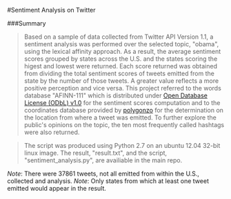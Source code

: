#Sentiment Analysis on Twitter

###Summary
> Based on a sample of data collected from Twitter API Version 1.1, a sentiment analysis was performed over the selected topic, "obama", using the lexical affinity approach. As a result, the average sentiment scores grouped by states across the U.S. and the states scoring the higest and lowest were returned. Each score returned was obtained from dividing the total sentiment scores of tweets emitted from the state by the number of those tweets. A greater value reflects a more positive perception and vice versa. This project referred to the words database "AFINN-111" which is distributed under [Open Database License (ODbL) v1.0](http://www.opendatacommons.org/licenses/odbl/1.0/) for the sentiment scores computation and to the coordinates database provided by [polygonzo](https://code.google.com/p/polygonzo/source/browse/shapes/json/us-states.json) for the determination on the location from where a tweet was emitted. To further explore the public's opinions on the topic, the ten most frequently called hashtags were also returned.

>The script was produced using Python 2.7 on an ubuntu 12.04 32-bit linux image. The result, "result.txt", and the script, "sentiment_analysis.py", are availiable in the main repo.

_Note_: There were 37861 tweets, not all emitted from within the U.S., collected and analysis.
_Note_: Only states from which at least one tweet emitted would appear in the result.

